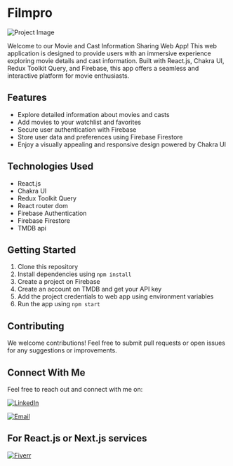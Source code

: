 # Filmpro

![Project Image](https://cdn.sanity.io/images/yuydehr2/production/b8255c4a9479ea4d7e5da31d716c129418fa18ad-1439x780.png)

Welcome to our Movie and Cast Information Sharing Web App! This web application is designed to provide users with an immersive experience exploring movie details and cast information. Built with React.js, Chakra UI, Redux Toolkit Query, and Firebase, this app offers a seamless and interactive platform for movie enthusiasts.

## Features

- Explore detailed information about movies and casts
- Add movies to your watchlist and favorites
- Secure user authentication with Firebase
- Store user data and preferences using Firebase Firestore
- Enjoy a visually appealing and responsive design powered by Chakra UI

## Technologies Used

- React.js
- Chakra UI
- Redux Toolkit Query
- React router dom
- Firebase Authentication
- Firebase Firestore
- TMDB api

## Getting Started

1. Clone this repository
2. Install dependencies using `npm install`
3. Create a project on Firebase
4. Create an account on TMDB and get your API key
5. Add the project credentials to web app using environment variables
6. Run the app using `npm start`

## Contributing

We welcome contributions! Feel free to submit pull requests or open issues for any suggestions or improvements.

## Connect With Me

Feel free to reach out and connect with me on:

[![LinkedIn](https://img.shields.io/badge/-LinkedIn-0077B5?style=for-the-badge&logo=linkedin&logoColor=white)](https://www.linkedin.com/in/saumyakanta-panda-reactjs-nextjs-developer)

[![Email](https://img.shields.io/badge/-Email-D14836?style=for-the-badge&logo=gmail&logoColor=white)](mailto:skdeveloper101@gmail.com)

## For React.js or Next.js services

[![Fiverr](https://img.shields.io/badge/-Fiverr-1DBF73?style=for-the-badge&logo=fiverr&logoColor=white)](https://www.fiverr.com/s/vVwg0W)
